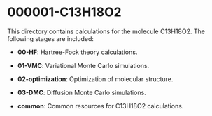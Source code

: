 # 000001-C13H18O2

This directory contains calculations for the molecule C13H18O2. The following stages are included:

- **00-HF**: Hartree-Fock theory calculations.

- **01-VMC**: Variational Monte Carlo simulations.

- **02-optimization**: Optimization of molecular structure.

- **03-DMC**: Diffusion Monte Carlo simulations.

- **common**: Common resources for C13H18O2 calculations.

